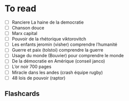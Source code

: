 # To read

- [ ] Ranciere La haine de la democratie
- [ ] Chanson douce
- [ ] Marx capital
- [ ] Pouvoir de la rhétorique viktorovitch
- [ ] Les enfants jeromin (visher) comprendre l’humanité
- [ ] Guerre et paix (tolstoi) comprendre la guerre
- [ ] Usage du monde (Bouvier) pour comprendre le monde
- [ ] De la démocratie en Amérique (conseil janco)
- [ ] L’or noir 700 pages
- [ ] Miracle dans les andes (crash équipe rugby)
- [ ] 48 lois de pouvoir (raptor)

## Flashcards
